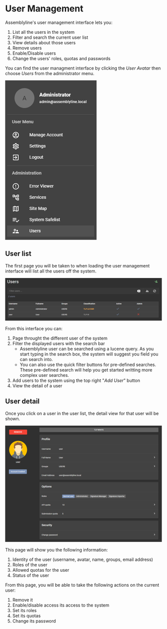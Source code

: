 # User Management

Assemblyline's user management interface lets you:

1. List all the users in the system
2. Filter and search the current user list
3. View details about those users
4. Remove users
5. Enable/Disable users
6. Change the users' roles, quotas and passwords

You can find the user managment interface by clicking the *User Avatar* then choose *Users* from the administrator menu.

![User management](./images/user_management.PNG)

## User list

The first page you will be taken to when loading the user management interface will list all the users off the system.

![User list](./images/user_list.PNG)

From this interface you can:

1. Page throught the different user of the system
2. Filter the displayed users with the search bar
    * Assemblyline user can be searched using a lucene query. As you start typing in the search box, the system will suggest you field you can search into.
    * You can also use the quick filter buttons for pre-defined searches. These pre-defined search will help you get started writting more complex user searches.
3. Add users to the system using the top right "*Add User*" button
4. View the detail of a user

## User detail

Once you click on a user in the user list, the detail view for that user will be shown.

![User detail](./images/user_detail.png)

This page will show you the following information:

1. Identity of the user (username, avatar, name, groups, email address)
2. Roles of the user
3. Allowed quotas for the user
4. Status of the user

From this page, you will be able to take the following actions on the current user:

1. Remove it
2. Enable/disable access its access to the system
3. Set its roles
4. Set its quotas
5. Change its password
